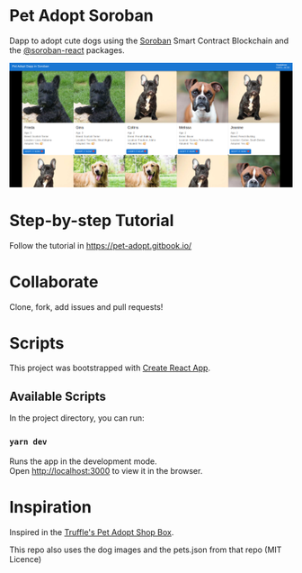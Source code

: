 # Pet Adopt Soroban
Dapp to adopt cute dogs using the [Soroban](https://soroban.stellar.orgl) Smart Contract Blockchain and the [@soroban-react](https://github.com/esteblock/soroban-react) packages.

 
![Screenshot](./public/images/screenshot.png "Screenshot")


# Step-by-step Tutorial

Follow the tutorial in https://pet-adopt.gitbook.io/

# Collaborate
Clone, fork, add issues and pull requests!

# Scripts

This project was bootstrapped with [Create React App](https://github.com/facebook/create-react-app).

## Available Scripts

In the project directory, you can run:

### `yarn dev`

Runs the app in the development mode.\
Open [http://localhost:3000](http://localhost:3000) to view it in the browser.

# Inspiration 
Inspired in the [Truffle's Pet Adopt Shop Box](https://github.com/truffle-box/pet-shop-box/).

This repo also uses the dog images and the pets.json from that repo (MIT Licence)
